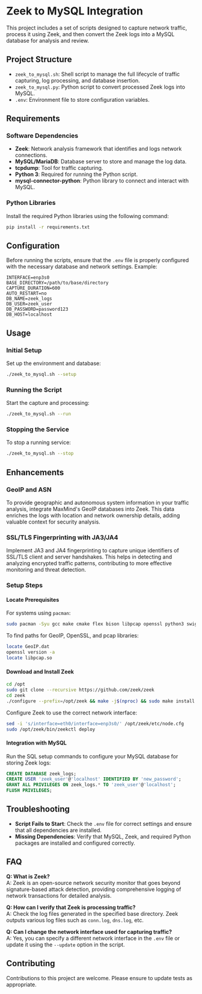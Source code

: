 # Zeek to MySQL Integration

This project includes a set of scripts designed to capture network traffic, process it using Zeek, and then convert the Zeek logs into a MySQL database for analysis and review.

## Project Structure

- `zeek_to_mysql.sh`: Shell script to manage the full lifecycle of traffic capturing, log processing, and database insertion.
- `zeek_to_mysql.py`: Python script to convert processed Zeek logs into MySQL.
- `.env`: Environment file to store configuration variables.

## Requirements

### Software Dependencies

- **Zeek**: Network analysis framework that identifies and logs network connections.
- **MySQL/MariaDB**: Database server to store and manage the log data.
- **tcpdump**: Tool for traffic capturing.
- **Python 3**: Required for running the Python script.
- **mysql-connector-python**: Python library to connect and interact with MySQL.

### Python Libraries

Install the required Python libraries using the following command:

```bash
pip install -r requirements.txt
```

## Configuration

Before running the scripts, ensure that the `.env` file is properly configured with the necessary database and network settings. Example:

```plaintext
INTERFACE=enp3s0
BASE_DIRECTORY=/path/to/base/directory
CAPTURE_DURATION=600
AUTO_RESTART=no
DB_NAME=zeek_logs
DB_USER=zeek_user
DB_PASSWORD=password123
DB_HOST=localhost
```

## Usage

### Initial Setup
Set up the environment and database:

```bash
./zeek_to_mysql.sh --setup
```

### Running the Script
Start the capture and processing:

```bash
./zeek_to_mysql.sh --run
```

### Stopping the Service
To stop a running service:

```bash
./zeek_to_mysql.sh --stop
```

## Enhancements

### GeoIP and ASN

To provide geographic and autonomous system information in your traffic analysis, integrate MaxMind's GeoIP databases into Zeek. This data enriches the logs with location and network ownership details, adding valuable context for security analysis.

### SSL/TLS Fingerprinting with JA3/JA4

Implement JA3 and JA4 fingerprinting to capture unique identifiers of SSL/TLS client and server handshakes. This helps in detecting and analyzing encrypted traffic patterns, contributing to more effective monitoring and threat detection.

### Setup Steps

#### Locate Prerequisites

For systems using `pacman`:

```bash
sudo pacman -Syu gcc make cmake flex bison libpcap openssl python3 swig zlib jemalloc
```

To find paths for GeoIP, OpenSSL, and pcap libraries:

```bash
locate GeoIP.dat
openssl version -a
locate libpcap.so
```

#### Download and Install Zeek

```bash
cd /opt
sudo git clone --recursive https://github.com/zeek/zeek
cd zeek
./configure --prefix=/opt/zeek && make -j$(nproc) && sudo make install
```

Configure Zeek to use the correct network interface:

```bash
sed -i 's/interface=eth0/interface=enp3s0/' /opt/zeek/etc/node.cfg
sudo /opt/zeek/bin/zeekctl deploy
```

#### Integration with MySQL

Run the SQL setup commands to configure your MySQL database for storing Zeek logs:

```sql
CREATE DATABASE zeek_logs;
CREATE USER 'zeek_user'@'localhost' IDENTIFIED BY 'new_password';
GRANT ALL PRIVILEGES ON zeek_logs.* TO 'zeek_user'@'localhost';
FLUSH PRIVILEGES;
```

## Troubleshooting

- **Script Fails to Start**: Check the `.env` file for correct settings and ensure that all dependencies are installed.
- **Missing Dependencies**: Verify that MySQL, Zeek, and required Python packages are installed and configured correctly.

## FAQ

**Q: What is Zeek?**  
A: Zeek is an open-source network security monitor that goes beyond signature-based attack detection, providing comprehensive logging of network transactions for detailed analysis.

**Q: How can I verify that Zeek is processing traffic?**  
A: Check the log files generated in the specified base directory. Zeek outputs various log files such as `conn.log`, `dns.log`, etc.

**Q: Can I change the network interface used for capturing traffic?**  
A: Yes, you can specify a different network interface in the `.env` file or update it using the `--update` option in the script.

## Contributing

Contributions to this project are welcome. Please ensure to update tests as appropriate.
